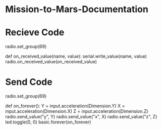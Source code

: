 # Mission-to-Mars-Documentation






# Recieve Code

radio.set_group(69)

def on_received_value(name, value):
    serial.write_value(name, value)
radio.on_received_value(on_received_value)

# Send Code

radio.set_group(69)

def on_forever():
    Y = input.acceleration(Dimension.Y)
    X = input.acceleration(Dimension.X)
    Z = input.acceleration(Dimension.Z)
    radio.send_value("y", Y)
    radio.send_value("x", X)
    radio.send_value("z", Z)
    led.toggle(0, 0)
basic.forever(on_forever)

